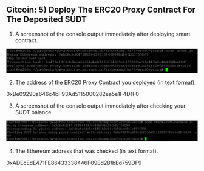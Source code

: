 ## Gitcoin: 5) Deploy The ERC20 Proxy Contract For The Deposited SUDT

1. A screenshot of the console output immediately after deploying smart contract.

![alt text](https://github.com/linhphamsg/nervosnetwork/blob/main/task_5/deploying.png?raw=true)


2. The address of the ERC20 Proxy Contract you deployed (in text format).

0xBe09290a646c4bF93Ad5115000282ea5e1F4D1F0

3. A screenshot of the console output immediately after checking your SUDT balance.

![alt text](https://github.com/linhphamsg/nervosnetwork/blob/main/task_5/check_sudt.png?raw=true)


4. The Ethereum address that was checked (in text format).

0xADEcEdE471FE86433338446F09Ed28fbEd759DF9
